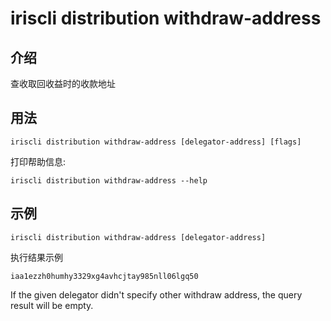 # iriscli distribution withdraw-address

## 介绍

查收取回收益时的收款地址

## 用法

```
iriscli distribution withdraw-address [delegator-address] [flags]
```

打印帮助信息:

```
iriscli distribution withdraw-address --help
```

## 示例

```
iriscli distribution withdraw-address [delegator-address]
```
执行结果示例
```
iaa1ezzh0humhy3329xg4avhcjtay985nll06lgq50
```
If the given delegator didn't specify other withdraw address, the query result will be empty.